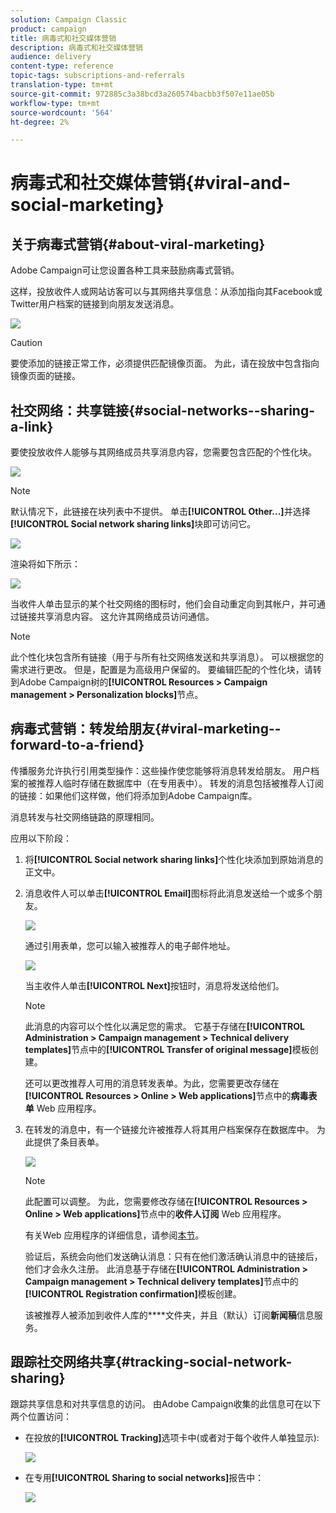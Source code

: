 ```yaml
---
solution: Campaign Classic
product: campaign
title: 病毒式和社交媒体营销
description: 病毒式和社交媒体营销
audience: delivery
content-type: reference
topic-tags: subscriptions-and-referrals
translation-type: tm+mt
source-git-commit: 972885c3a38bcd3a260574bacbb3f507e11ae05b
workflow-type: tm+mt
source-wordcount: '564'
ht-degree: 2%

---
```



# 病毒式和社交媒体营销{#viral-and-social-marketing}

## 关于病毒式营销{#about-viral-marketing}

Adobe Campaign可让您设置各种工具来鼓励病毒式营销。

这样，投放收件人或网站访客可以与其网络共享信息：从添加指向其Facebook或Twitter用户档案的链接到向朋友发送消息。

![](assets/s_ncs_user_viral_icons.png)

>[!CAUTION]
>
>要使添加的链接正常工作，必须提供匹配镜像页面。 为此，请在投放中包含指向镜像页面的链接。

## 社交网络：共享链接{#social-networks--sharing-a-link}

要使投放收件人能够与其网络成员共享消息内容，您需要包含匹配的个性化块。

![](assets/s_ncs_user_viral_add_link.png)

>[!NOTE]
>
>默认情况下，此链接在块列表中不提供。 单击&#x200B;**[!UICONTROL Other...]**&#x200B;并选择&#x200B;**[!UICONTROL Social network sharing links]**&#x200B;块即可访问它。

![](assets/s_ncs_user_viral_add_link_via_others.png)

渲染将如下所示：

![](assets/s_ncs_user_viral_add_link_rendering.png)

当收件人单击显示的某个社交网络的图标时，他们会自动重定向到其帐户，并可通过链接共享消息内容。 这允许其网络成员访问通信。

>[!NOTE]
>
>此个性化块包含所有链接（用于与所有社交网络发送和共享消息）。 可以根据您的需求进行更改。 但是，配置是为高级用户保留的。 要编辑匹配的个性化块，请转到Adobe Campaign树的&#x200B;**[!UICONTROL Resources > Campaign management > Personalization blocks]**&#x200B;节点。

## 病毒式营销：转发给朋友{#viral-marketing--forward-to-a-friend}

传播服务允许执行引用类型操作：这些操作使您能够将消息转发给朋友。 用户档案的被推荐人临时存储在数据库中（在专用表中）。 转发的消息包括被推荐人订阅的链接：如果他们这样做，他们将添加到Adobe Campaign库。

消息转发与社交网络链路的原理相同。

应用以下阶段：

1. 将&#x200B;**[!UICONTROL Social network sharing links]**&#x200B;个性化块添加到原始消息的正文中。
1. 消息收件人可以单击&#x200B;**[!UICONTROL Email]**&#x200B;图标将此消息发送给一个或多个朋友。

   ![](assets/s_ncs_user_viral_email_link.png)

   通过引用表单，您可以输入被推荐人的电子邮件地址。

   ![](assets/s_ncs_user_viral_email_msg.png)

   当主收件人单击&#x200B;**[!UICONTROL Next]**&#x200B;按钮时，消息将发送给他们。

   >[!NOTE]
   >
   >此消息的内容可以个性化以满足您的需求。 它基于存储在&#x200B;**[!UICONTROL Administration > Campaign management > Technical delivery templates]**&#x200B;节点中的&#x200B;**[!UICONTROL Transfer of original message]**&#x200B;模板创建。
   >
   >还可以更改推荐人可用的消息转发表单。为此，您需要更改存储在&#x200B;**[!UICONTROL Resources > Online > Web applications]**&#x200B;节点中的&#x200B;**病毒表单** Web 应用程序。

1. 在转发的消息中，有一个链接允许被推荐人将其用户档案保存在数据库中。 为此提供了条目表单。

   ![](assets/s_ncs_user_viral_create_account_form.png)

   >[!NOTE]
   >
   >此配置可以调整。 为此，您需要修改存储在&#x200B;**[!UICONTROL Resources > Online > Web applications]**&#x200B;节点中的&#x200B;**收件人订阅** Web 应用程序。
   >
   >有关Web 应用程序的详细信息，请参阅[本节](../../web/using/about-web-applications.md)。

   验证后，系统会向他们发送确认消息：只有在他们激活确认消息中的链接后，他们才会永久注册。 此消息基于存储在&#x200B;**[!UICONTROL Administration > Campaign management > Technical delivery templates]**&#x200B;节点中的&#x200B;**[!UICONTROL Registration confirmation]**&#x200B;模板创建。

   该被推荐人被添加到收件人库的&#x200B;****&#x200B;文件夹，并且（默认）订阅&#x200B;**新闻稿**&#x200B;信息服务。

## 跟踪社交网络共享{#tracking-social-network-sharing}

跟踪共享信息和对共享信息的访问。 由Adobe Campaign收集的此信息可在以下两个位置访问：

* 在投放的&#x200B;**[!UICONTROL Tracking]**&#x200B;选项卡中(或者对于每个收件人单独显示):

   ![](assets/s_ncs_user_network_del_tracking_tab.png)

* 在专用&#x200B;**[!UICONTROL Sharing to social networks]**&#x200B;报告中：

   ![](assets/s_ncs_user_viral_report.png)

